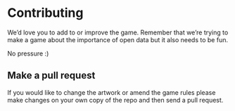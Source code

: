 # Contributing

We’d love you to add to or improve the game. Remember that we’re trying to
make a game about the importance of open data but it also needs to be fun.

No pressure :)

## Make a pull request

If you would like to change the artwork or amend the game rules please
make changes on your own copy of the repo and then send a pull request.
